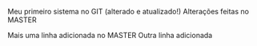 Meu primeiro sistema no GIT (alterado e atualizado!)
Alterações feitas no MASTER

Mais uma linha adicionada no MASTER
Outra linha adicionada
